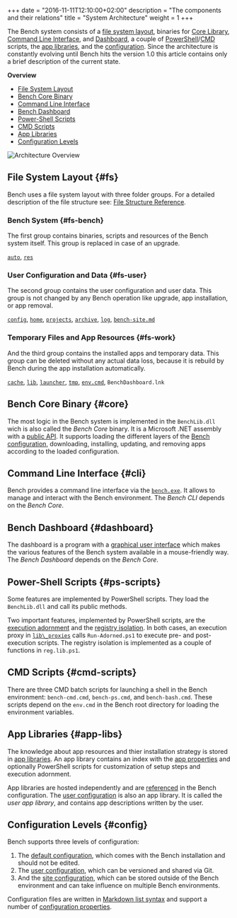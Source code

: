 +++
date = "2016-11-11T12:10:00+02:00"
description = "The components and their relations"
title = "System Architecture"
weight = 1
+++

The Bench system consists of a [file system layout](#fs), binaries for
[Core Library](#core), [Command Line Interface](#cli), and [Dashboard](#dashboard),
a couple of [PowerShell](#ps-scripts)/[CMD](#cmd-scripts) scripts,
the [app libraries](#app-libs), and the [configuration](#config).
Since the architecture is constantly evolving until Bench hits the version 1.0
this article contains only a brief description of the current state.
<!--more-->

**Overview**

* [File System Layout](#fs)
* [Bench Core Binary](#core)
* [Command Line Interface](#cli)
* [Bench Dashboard](#dashboard)
* [Power-Shell Scripts](#ps-scripts)
* [CMD Scripts](#cmd-scripts)
* [App Libraries](#app-libs)
* [Configuration Levels](#config)

![Architecture Overview](/img/architecture.svg)

## File System Layout {#fs}
Bench uses a file system layout with three folder groups.
For a detailed description of the file structure see:
[File Structure Reference](/ref/file-structure).

### Bench System {#fs-bench}
The first group contains binaries, scripts and resources
of the Bench system itself.
This group is replaced in case of an upgrade.

[`auto`](/ref/file-structure/#auto-dir),
[`res`](/ref/file-structure/#res-dir)

### User Configuration and Data {#fs-user}
The second group contains the user configuration
and user data.
This group is not changed by any Bench operation
like upgrade, app installation, or app removal.

[`config`](/ref/file-structure/#config-dir),
[`home`](/ref/file-structure/#home-dir),
[`projects`](/ref/file-structure/#projects-dir),
[`archive`](/ref/file-structure/#archive-dir),
[`log`](/ref/file-structure/#log-dir),
[`bench-site.md`](/ref/file-structure/#bench-site)

### Temporary Files and App Resources {#fs-work}
And the third group contains the installed apps
and temporary data.
This group can be deleted without any actual data loss,
because it is rebuild by Bench during the app installation
automatically.

[`cache`](/ref/file-structure/#cache-dir),
[`lib`](/ref/file-structure/#lib-dir),
[`launcher`](/ref/file-structure/#launcher-dir),
[`tmp`](/ref/file-structure/#tmp-dir),
[`env.cmd`](/ref/file-structure/#env),
`BenchDashboard.lnk`

## Bench Core Binary {#core}
The most logic in the Bench system is implemented in the `BenchLib.dll`
wich is also called the _Bench Core_ binary.
It is a Microsoft .NET assembly with a [public API](/ref/clr-api).
It supports loading the different layers of the
[Bench configuration](/ref/config), downloading, installing, updating,
and removing apps according to the loaded configuration.

## Command Line Interface {#cli}
Bench provides a command line interface via the [`bench.exe`](/ref/bench-cli).
It allows to manage and interact with the Bench environment.
The _Bench CLI_ depends on the _Bench Core_.

## Bench Dashboard {#dashboard}
The dashboard is a program with a [graphical user interface](/ref/dashboard)
which makes the various features of the Bench system available
in a mouse-friendly way.
The _Bench Dashboard_ depends on the _Bench Core_.

## Power-Shell Scripts {#ps-scripts}
Some features are implemented by PowerShell scripts.
They load the `BenchLib.dll` and call its public methods.

Two important features, implemented by PowerShell scripts, are the
[execution adornment](/guide/isolation/#execution-adornment)
and the
[registry isolation](/guide/isolation/#registry-isolation).
In both cases, an execution proxy in
[`lib\_proxies`](/ref/file-structure/#lib-proxies-dir)
calls `Run-Adorned.ps1` to execute pre- and post-execution scripts.
The registry isolation is implemented as a couple of functions in `reg.lib.ps1`.

## CMD Scripts {#cmd-scripts}
There are three CMD batch scripts for launching
a shell in the Bench environment:
`bench-cmd.cmd`, `bench-ps.cmd`, and `bench-bash.cmd`.
These scripts depend on the `env.cmd` in the Bench root directory
for loading the environment variables.

## App Libraries {#app-libs}
The knowledge about app resources and thier installation strategy is
stored in [app libraries](/ref/app-library).
An app library contains an index with the [app properties](/ref/app-properties)
and optionally PowerShell scripts for customization of setup steps
and execution adornment.

App libraries are hosted independently and are [referenced](/ref/config/#AppLibs)
in the Bench configuration.
The [user configuration](/ref/file-structure/#config-dir) is also an app library.
It is called the _user app library_, and contains app descriptions
written by the user.

## Configuration Levels {#config}
Bench supports three levels of configuration:

1. The [default configuration](/ref/file-structure/#res-config),
   which comes with the Bench installation and should not be edited.
2. The [user configuration](/ref/file-structure/#config-config),
   which can be versioned and shared via Git.
3. And the [site configuration](/ref/file-structure/#bench-site),
   which can be stored outside of the Bench environment
   and can take influence on multiple Bench environments.

Configuration files are written in [Markdown list syntax](/ref/markup-syntax/)
and support a number of [configuration properties](/ref/config).
